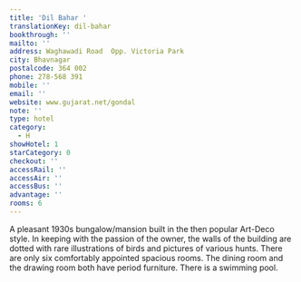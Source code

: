 ```yaml
---
title: 'Dil Bahar '
translationKey: dil-bahar
bookthrough: ''
mailto: ''
address: Waghawadi Road  Opp. Victoria Park
city: Bhavnagar
postalcode: 364 002
phone: 278-568 391
mobile: ''
email: ''
website: www.gujarat.net/gondal
note: ''
type: hotel
category:
  - H
showHotel: 1
starCategory: 0
checkout: ''
accessRail: ''
accessAir: ''
accessBus: ''
advantage: ''
rooms: 6
---
```

A pleasant 1930s bungalow/mansion built in the then popular Art-Deco style. In keeping with the passion of the owner, the walls of the building are dotted with rare illustrations of birds and pictures of various hunts. There are only six comfortably appointed spacious rooms. The dining room and the drawing room both have period furniture. There is a swimming pool.